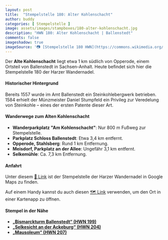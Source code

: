 ```yaml
---
layout: post
title:  "Stempelstelle 180: Alter Kohlenschacht"
author: buddy
categories: [ Stempelstelle ]
image: assets/images/stampboxes/180-alter-kohlenschacht.jpg
description: "HWN 180: Alter Kohlenschacht | Ballenstedt"
comments: false
imageshadow: true
imageSource: '📷 [Stempelstelle 180 HWN](https://commons.wikimedia.org/wiki/File:Stempelstelle_180_HWN.jpg) von <a href="//commons.wikimedia.org/wiki/User:Olaf2" title="User:Olaf2">Olaf Meister</a> unter Lizenz [CC BY-SA 4.0](https://creativecommons.org/licenses/by-sa/4.0)'
---
```


Der **Alte Kohlenschacht** liegt etwa 1 km südlich von Opperode, einem Ortsteil von Ballenstedt in Sachsen-Anhalt. Heute befindet sich hier die Stempelstelle 180 der Harzer Wandernadel. 

#### Historischer Hintergrund

Bereits 1557 wurde im Amt Ballenstedt ein Steinkohlebergwerk betrieben. 1584 erhielt der Münzmeister Daniel Stumpfeld ein Privileg zur Veredelung von Steinkohle – eines der ersten Patente dieser Art. 

#### Wanderwege zum Alten Kohlenschacht

- **Wanderparkplatz "Am Kohlenschacht"**: Nur 800 m Fußweg zur Stempelstelle.
- **Parkplatz Schloss Ballenstedt**: Etwa 3,4 km entfernt.
- **Opperode, Stahlsberg**: Rund 1 km Entfernung.
- **Meisdorf, Parkplatz an der Allee**: Ungefähr 3,1 km entfernt.
- **Selkemühle**: Ca. 7,3 km Entfernung. 

#### Anfahrt

Unter diesem [📍 Link](https://www.google.com/maps/dir/?api=1&origin=&destination=51.707222%2C%2011.255278) ist der Stempelstelle der Harzer Wandernadel in Google Maps zu finden.

<div class="android-only">
  Auf einem Handy kannst du auch diesen 
  <a href="geo:51.707222,11.255278">🗺️ Link</a> 
  verwenden, um den Ort in einer Kartenapp zu öffnen.
  <p></p>
</div>

#### Stempel in der Nähe

- [**„Bismarckturm Ballenstedt“ (HWN 199)**](/stempelstelle-199-bismarckturm)
- [**„Selkesicht an der Ackeburg“ (HWN 204)**](/stempelstelle-204-selkesicht-an-der-ackeburg)
- [**„Mausoleum“ (HWN 207)**](/stempelstelle-207-mausoleum)
